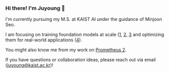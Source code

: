 ### Hi there! I'm Juyoung 👋

I'm currently pursuing my M.S. at KAIST AI under the guidance of Minjoon Seo.

I am focusing on training foundation models at scale ([1](https://arxiv.org/abs/2504.15431), [2](https://huggingface.co/trillionlabs/Tri-7B), [3](https://huggingface.co/trillionlabs/Tri-21B) and optimizing them for real-world applications ([4](https://huggingface.co/trillionlabs/Tri-7B-Search-preview)).

You might also know me from my work on [Prometheus 2](https://arxiv.org/abs/2405.01535).

If you have questions or collaboration ideas, please reach out via email (juyoung@kaist.ac.kr)!
